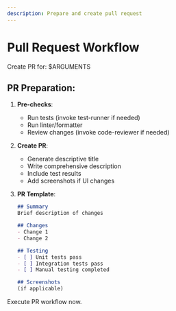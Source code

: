 ```yaml
---
description: Prepare and create pull request
---
```


# Pull Request Workflow

Create PR for: $ARGUMENTS

## PR Preparation:

1. **Pre-checks**:
   - Run tests (invoke test-runner if needed)
   - Run linter/formatter
   - Review changes (invoke code-reviewer if needed)

2. **Create PR**:
   - Generate descriptive title
   - Write comprehensive description
   - Include test results
   - Add screenshots if UI changes

3. **PR Template**:
   ```markdown
   ## Summary
   Brief description of changes
   
   ## Changes
   - Change 1
   - Change 2
   
   ## Testing
   - [ ] Unit tests pass
   - [ ] Integration tests pass
   - [ ] Manual testing completed
   
   ## Screenshots
   (if applicable)
   ```

Execute PR workflow now.